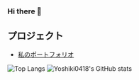 ### Hi there 👋

## プロジェクト
- [私のポートフォリオ](https://github.com/Yoshiki0418/portfolio)

![Top Langs](https://github-readme-stats.vercel.app/api/top-langs/?username=Yoshiki0418&layout=compact)
![Yoshiki0418's GitHub stats](https://github-readme-stats.vercel.app/api?username=Yoshiki0418&show_icons=true)





<!--
**Yoshiki0418/Yoshiki0418** is a ✨ _special_ ✨ repository because its `README.md` (this file) appears on your GitHub profile.

Here are some ideas to get you started:

- 🔭 I’m currently working on ...
- 🌱 I’m currently learning ...
- 👯 I’m looking to collaborate on ...
- 🤔 I’m looking for help with ...
- 💬 Ask me about ...
- 📫 How to reach me: ...
- 😄 Pronouns: ...
- ⚡ Fun fact: ...
-->
